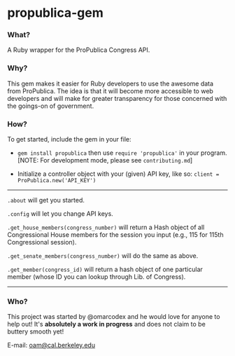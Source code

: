 # propublica-gem

### What?
A Ruby wrapper for the ProPublica Congress API.

### Why?
This gem makes it easier for Ruby developers to use the awesome data from ProPublica. The idea is that it will become more accessible to web developers and will make for greater transparency for those concerned with the goings-on of government.

### How?

To get started, include the gem in your file:

* `gem install propublica` then use `require 'propublica'` in your program. [NOTE: For development mode, please see `contributing.md`]

* Initialize a controller object with your (given) API key, like so:
`client = ProPublica.new('API_KEY')`

***
`.about` will get you started.

`.config` will let you change API keys.

`.get_house_members(congress_number)` will return a Hash object of all Congressional House members for the session you input (e.g., 115 for 115th Congressional session).

`.get_senate_members(congress_number)` will do the same as above.

`.get_member(congress_id)` will return a hash object of one particular member (whose ID you can lookup through Lib. of Congress).

***


### Who?

This project was started by @omarcodex and he would love for anyone to help out! It's **absolutely a work in progress** and does not claim to be buttery smooth yet!

E-mail: oam@cal.berkeley.edu
